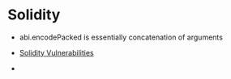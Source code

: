 # Solidity

* abi.encodePacked is essentially concatenation of arguments


* [Solidity Vulnerabilities](14li)
* 


